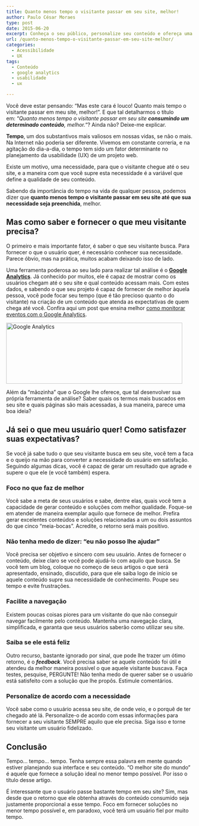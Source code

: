 ```yaml
---
title: Quanto menos tempo o visitante passar em seu site, melhor!
author: Paulo César Moraes
type: post
date: 2015-06-20
excerpt: Conheça o seu público, personalize seu conteúdo e ofereça uma experiência focada no tempo aos usuários do seu site.
url: /quanto-menos-tempo-o-visitante-passar-em-seu-site-melhor/
categories:
  - Acessibilidade
  - UX
tags:
  - Conteúdo
  - google analytics
  - usabilidade
  - ux

---
```

Você deve estar pensando: &#8220;Mas este cara é louco! Quanto mais tempo o visitante passar em meu site, melhor!&#8221;. E que tal detalharmos o título em: &#8220;_Quanto menos tempo o visitante passar em seu site **consumindo um determinado conteúdo**, melhor._&#8220;? Ainda não? Deixe-me explicar.

**Tempo**, um dos substantivos mais valiosos em nossas vidas, se não o mais. Na Internet não poderia ser diferente. Vivemos em constante correria, e na agitação do dia-a-dia, o tempo tem sido um fator determinante no planejamento da usabilidade (UX) de um projeto web.

Existe um motivo, uma necessidade, para que o visitante chegue até o seu site, e a maneira com que você supre esta necessidade é a variável que define a qualidade de seu conteúdo.

Sabendo da importância do tempo na vida de qualquer pessoa, podemos dizer que **quanto menos tempo o visitante passar em seu site até que sua necessidade seja preenchida**, melhor.

## Mas como saber e fornecer o que meu visitante precisa?

O primeiro e mais importante fator, é saber o que seu visitante busca. Para fornecer o que o usuário quer, é necessário conhecer sua necessidade. Parece óbvio, mas na prática, muitos acabam deixando isso de lado.

Uma ferramenta poderosa ao seu lado para realizar tal análise é o **<a href="http://www.google.com/analytics/" target="_blank">Google Analytics</a>**. Já conhecido por muitos, ele é capaz de mostrar como os usuários chegam até o seu site e qual conteúdo acessam mais. Com estes dados, e sabendo o que seu projeto é capaz de fornecer de melhor àquela pessoa, você pode focar seu tempo (que é tão precioso quanto o do visitante) na criação de um conteúdo que atenda as expectativas de quem chega até você. Confira aqui um post que ensina melhor <a href="http://tableless.com.br/monitoramento-de-eventos-com-google-analytics/" target="_blank">como monitorar eventos com o Google Analytics</a>.

[<img class=" size-full wp-image-39272 aligncenter" src="http://tableless.com.br/uploads/2013/10/google-analytics_products_sm_01.jpg" alt="Google Analytics" width="474" height="164" srcset="uploads/2013/10/google-analytics_products_sm_01.jpg 474w, uploads/2013/10/google-analytics_products_sm_01-329x113.jpg 329w" sizes="(max-width: 474px) 100vw, 474px" />][1]

Além da &#8220;mãozinha&#8221; que o Google lhe oferece, que tal desenvolver sua própria ferramenta de análise? Saber quais os termos mais buscados em seu site e quais páginas são mais acessadas, à sua maneira, parece uma boa ideia?

## Já sei o que meu usuário quer! Como satisfazer suas expectativas?

Se você já sabe tudo o que seu visitante busca em seu site, você tem a faca e o queijo na mão para converter a necessidade do usuário em satisfação. Seguindo algumas dicas, você é capaz de gerar um resultado que agrade e supere o que ele (e você também) espera.

### Foco no que faz de melhor

Você sabe a meta de seus usuários e sabe, dentre elas, quais você tem a capacidade de gerar conteúdo e soluções com melhor qualidade. Foque-se em atender de maneira exemplar aquilo que fornece de melhor. Prefira gerar excelentes conteúdos e soluções relacionadas a um ou dois assuntos do que cinco &#8220;meia-bocas&#8221;. Acredite, o retorno será mais positivo.

### Não tenha medo de dizer: &#8220;eu não posso lhe ajudar&#8221;

Você precisa ser objetivo e sincero com seu usuário. Antes de fornecer o conteúdo, deixe claro se você pode ajudá-lo com aquilo que busca. Se você tem um blog, coloque no começo de seus artigos o que será apresentado, ensinado, discutido, para que ele saiba logo de início se aquele conteúdo supre sua necessidade de conhecimento. Poupe seu tempo e evite frustrações.

### Facilite a navegação

Existem poucas coisas piores para um visitante do que não conseguir navegar facilmente pelo conteúdo. Mantenha uma navegação clara, simplificada, e garanta que seus usuários saberão como utilizar seu site.

### Saiba se ele está feliz

Outro recurso, bastante ignorado por sinal, que pode lhe trazer um ótimo retorno, é o _**feedback**_. Você precisa saber se aquele conteúdo foi útil e atendeu da melhor maneira possível o que aquele visitante buscava. Faça testes, pesquise, PERGUNTE! Não tenha medo de querer saber se o usuário está satisfeito com a solução que lhe propôs. Estimule comentários.

### Personalize de acordo com a necessidade

Você sabe como o usuário acessa seu site, de onde veio, e o porquê de ter chegado até lá. Personalize-o de acordo com essas informações para fornecer a seu visitante SEMPRE aquilo que ele precisa. Siga isso e torne seu visitante um usuário fidelizado.

## Conclusão

Tempo&#8230; tempo&#8230; tempo. Tenha sempre essa palavra em mente quando estiver planejando sua interface e seu conteúdo. &#8220;O melhor site do mundo&#8221; é aquele que fornece a solução ideal no menor tempo possível. Por isso o título desse artigo.

É interessante que o usuário passe bastante tempo em seu site? Sim, mas desde que o retorno que ele obtenha através do conteúdo consumido seja justamente proporcional a esse tempo. Foco em fornecer soluções no menor tempo possível e, em paradoxo, você terá um usuário fiel por muito tempo.

 [1]: http://tableless.com.br/uploads/2013/10/google-analytics_products_sm_01.jpg
